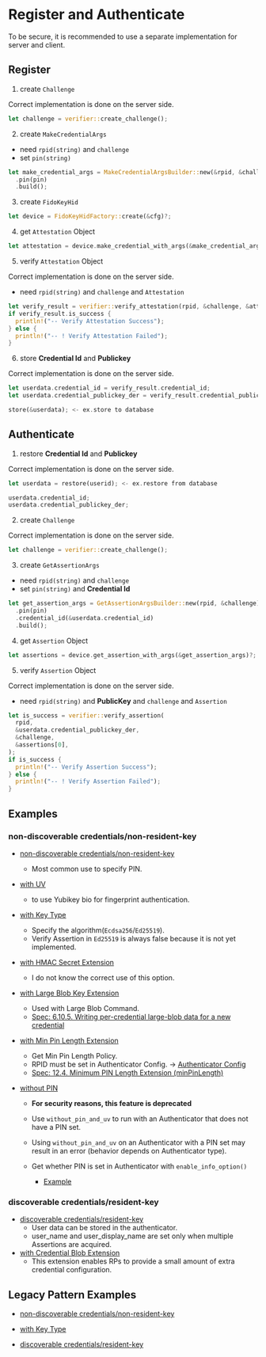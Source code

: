 # Register and Authenticate

To be secure, it is recommended to use a separate implementation for server and client.



## Register

1. create `Challenge`

Correct implementation is done on the server side.

```rust
let challenge = verifier::create_challenge();
```

2. create `MakeCredentialArgs`

- need `rpid(string)` and `challenge`
- set `pin(string)`

```rust
let make_credential_args = MakeCredentialArgsBuilder::new(&rpid, &challenge)
  .pin(pin)
  .build();
```

3. create `FidoKeyHid`

```rust
let device = FidoKeyHidFactory::create(&cfg)?;
```

4. get `Attestation` Object

```rust
let attestation = device.make_credential_with_args(&make_credential_args)?;
```

5. verify `Attestation` Object

Correct implementation is done on the server side.

- need `rpid(string)` and `challenge` and `Attestation`

```rust
let verify_result = verifier::verify_attestation(rpid, &challenge, &attestation);
if verify_result.is_success {
  println!("-- Verify Attestation Success");
} else {
  println!("-- ! Verify Attestation Failed");
}
```

6. store **Credential Id** and **Publickey**

Correct implementation is done on the server side.

```rust
let userdata.credential_id = verify_result.credential_id;
let userdata.credential_publickey_der = verify_result.credential_publickey_der;

store(&userdata); <- ex.store to database
```

 

## Authenticate

1. restore **Credential Id** and **Publickey**

Correct implementation is done on the server side.

```rust
let userdata = restore(userid); <- ex.restore from database

userdata.credential_id;
userdata.credential_publickey_der;
```

2. create `Challenge`

Correct implementation is done on the server side.

```rust
let challenge = verifier::create_challenge();
```

3. create `GetAssertionArgs`

- need `rpid(string)` and `challenge`
- set `pin(string)`  and **Credential Id**

```rust
let get_assertion_args = GetAssertionArgsBuilder::new(rpid, &challenge)
  .pin(pin)
  .credential_id(&userdata.credential_id)
  .build();
```

4. get `Assertion` Object

```rust
let assertions = device.get_assertion_with_args(&get_assertion_args)?;
```

5. verify `Assertion` Object

Correct implementation is done on the server side.

- need `rpid(string)` and **PublicKey** and `challenge` and `Assertion`

```rust
let is_success = verifier::verify_assertion(
  rpid,
  &userdata.credential_publickey_der,
  &challenge,
  &assertions[0],
);
if is_success {
  println!("-- Verify Assertion Success");
} else {
  println!("-- ! Verify Assertion Failed");
}
```



## Examples

### non-discoverable credentials/non-resident-key

- [non-discoverable credentials/non-resident-key](https://github.com/gebogebogebo/ctap-hid-fido2/blob/0791003c87b5d36392868a26247fca0b36ed9d5c/examples/test-with-pin-non-rk/main.rs#L63-L114)
  - Most common use to specify PIN.
- [with UV](https://github.com/gebogebogebo/ctap-hid-fido2/blob/0791003c87b5d36392868a26247fca0b36ed9d5c/examples/test-with-pin-non-rk/main.rs#L116-L164)
  - to use Yubikey bio for fingerprint authentication.

- [with Key Type](https://github.com/gebogebogebo/ctap-hid-fido2/blob/0791003c87b5d36392868a26247fca0b36ed9d5c/examples/test-with-pin-non-rk/main.rs#L166-L223)
  - Specify the algorithm(`Ecdsa256`/`Ed25519`).
  - Verify Assertion in `Ed25519` is always false because it is not yet implemented.


- [with HMAC Secret Extension](https://github.com/gebogebogebo/ctap-hid-fido2/blob/c75db2d8cb83f28177ddc5d8455310ada1ba03f3/examples/test-with-pin-non-rk/main.rs#L229-L312)
  - I do not know the correct use of this option.
- [with Large Blob Key Extension](https://github.com/gebogebogebo/ctap-hid-fido2/blob/c75db2d8cb83f28177ddc5d8455310ada1ba03f3/examples/test-with-pin-non-rk/main.rs#L367-L452)

  - Used with Large Blob Command.
  - [Spec: 6.10.5. Writing per-credential large-blob data for a new credential](https://fidoalliance.org/specs/fido-v2.1-ps-20210615/fido-client-to-authenticator-protocol-v2.1-ps-20210615.html#writing-per-credential-data)

- [with Min Pin Length Extension](https://github.com/gebogebogebo/ctap-hid-fido2/blob/c75db2d8cb83f28177ddc5d8455310ada1ba03f3/examples/test-with-pin-non-rk/main.rs#L454-L487)
  - Get Min Pin Length Policy.
  - RPID must be set in Authenticator Config. → [Authenticator Config](README_Authenticator_Config.md)
  - [Spec: 12.4. Minimum PIN Length Extension (minPinLength)](https://fidoalliance.org/specs/fido-v2.1-ps-20210615/fido-client-to-authenticator-protocol-v2.1-ps-20210615.html#sctn-minpinlength-extension)
  
- [without PIN](https://github.com/gebogebogebo/ctap-hid-fido2/blob/0791003c87b5d36392868a26247fca0b36ed9d5c/examples/test-with-pin-non-rk/main.rs#L282-L333)

  - **For security reasons, this feature is deprecated**

  - Use `without_pin_and_uv` to run with an Authenticator that does not have a PIN set.

  - Using `without_pin_and_uv` on an Authenticator with a PIN set may result in an error (behavior depends on Authenticator type).

  - Get whether PIN is set in Authenticator with `enable_info_option()`
    - [Example](https://github.com/gebogebogebo/ctap-hid-fido2/blob/0791003c87b5d36392868a26247fca0b36ed9d5c/examples/get-info/main.rs#L44-L49)

### discoverable credentials/resident-key

- [discoverable credentials/resident-key](https://github.com/gebogebogebo/ctap-hid-fido2/blob/0791003c87b5d36392868a26247fca0b36ed9d5c/examples/test-with-pin-rk/main.rs#L49-L113)
  - User data can be stored in the authenticator.
  - user_name and user_display_name are set only when multiple Assertions are acquired.
- [with Credential Blob Extension](https://github.com/gebogebogebo/ctap-hid-fido2/blob/6078240c480197a90f905e7f02fb4023fd6882c1/examples/test-with-pin-rk/main.rs#L122-L238)
  - This extension enables RPs to provide a small amount of extra credential configuration.



## Legacy Pattern Examples

- [non-discoverable credentials/non-resident-key](https://github.com/gebogebogebo/ctap-hid-fido2/blob/0791003c87b5d36392868a26247fca0b36ed9d5c/examples/test-with-pin-non-rk/main.rs#L352-L394)


- [with Key Type](https://github.com/gebogebogebo/ctap-hid-fido2/blob/0791003c87b5d36392868a26247fca0b36ed9d5c/examples/test-with-pin-non-rk/main.rs#L396-L444)

- [discoverable credentials/resident-key](https://github.com/gebogebogebo/ctap-hid-fido2/blob/0791003c87b5d36392868a26247fca0b36ed9d5c/examples/test-with-pin-rk/main.rs#L125-L183)



